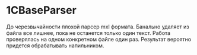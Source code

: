 # 1CBaseParser

До черезвычайности плохой парсер mxl формата. Банально удаляет из файла все лишнее, пока не останется только один текст.
Работа проверялась на одном конкретном файле один раз. Результат вероятно придется обрабатывать напильником. 
